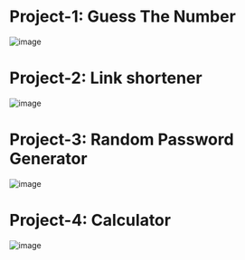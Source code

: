 # Project-1: Guess The Number
![image](https://github.com/user-attachments/assets/29937729-62c1-4c39-9c8d-26a086de43a4)

# Project-2: Link shortener
![image](https://github.com/user-attachments/assets/1593c9ed-2b27-4180-ae39-d50b66f6f4b1)

# Project-3: Random Password Generator
![image](https://github.com/user-attachments/assets/3df82d54-0bd7-460c-aab3-97dd6a0523d7)

# Project-4: Calculator
![image](https://github.com/user-attachments/assets/574637bf-2b73-4961-98b8-55e0606c3e5f)
